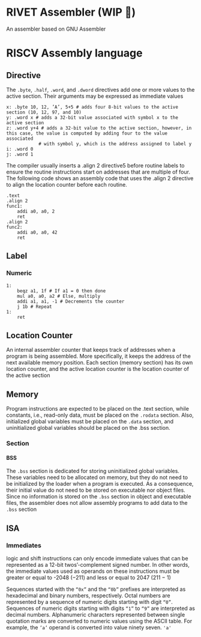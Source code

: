 # RIVET Assembler (WIP :construction:)
An assembler based on GNU Assembler

# RISCV Assembly language
## Directive
The `.byte`, `.half`, `.word`, and `.dword` directives add one or more values to the active section. Their
arguments may be expressed as immediate values
```
x: .byte 10, 12, ’A’, 5+5 # adds four 8-bit values to the active section (10, 12, 97, and 10) 
y: .word x # adds a 32-bit value associated with symbol x to the active section
z: .word y+4 # adds a 32-bit value to the active section, however, in this case, the value is computed by adding four to the value associated
            # with symbol y, which is the address assigned to label y
i: .word 0
j: .word 1
```

The compiler usually inserts a .align 2 directive5 before routine labels to ensure
the routine instructions start on addresses that are multiple of four. The following
code shows an assembly code that uses the .align 2 directive to align the location
counter before each routine.
```
.text
.align 2
func1:
    addi a0, a0, 2
    ret
.align 2
func2:
    addi a0, a0, 42
    ret
```

## Label
### Numeric
```
1:
    beqz a1, 1f # If a1 = 0 then done
    mul a0, a0, a2 # Else, multiply
    addi a1, a1, -1 # Decrements the counter
    j 1b # Repeat
1:
    ret
```
## Location Counter
An internal assembler counter that keeps track of
addresses when a program is being assembled. More specifically, it keeps the
address of the next available memory position. Each section (memory section) has its own location
counter, and the active location counter is the location counter of the active section


## Memory
Program instructions are expected to be placed on the .text section, while constants,
i.e., read-only data, must be placed on the `.rodata` section. Also, initialized
global variables must be placed on the `.data` section, and uninitialized global variables
should be placed on the .bss section.

### Section
#### BSS
The `.bss` section is dedicated for storing uninitialized global variables. These variables
need to be allocated on memory, but they do not need to be initialized by the loader
when a program is executed. As a consequence, their initial value do not need to be
stored on executable nor object files. Since no information is stored on the `.bss` section in object and executable files,
the assembler does not allow assembly programs to add data to the `.bss` section

## ISA
### Immediates
logic and shift instructions can only encode immediate values that
can be represented as a 12-bit twos’-complement signed number. In other words, the
immediate values used as operands on these instructions must be greater
or equal to -2048 (−211) and less or equal to 2047 (211 − 1)

Sequences started with the `“0x”` and the `“0b”` prefixes are interpreted as
hexadecimal and binary numbers, respectively. Octal numbers are represented by
a sequence of numeric digits starting with digit `“0”`. Sequences of numeric digits
starting with digits `“1”` to `“9”` are interpreted as decimal numbers.
Alphanumeric characters represented between single quotation marks are converted
to numeric values using the ASCII table. For example, the `’a’` operand is
converted into value ninety seven. `'a'`